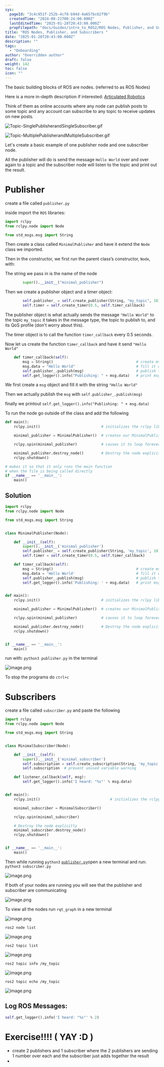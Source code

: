 ```yaml
---
sys:
  pageId: "3c4c951f-252b-4cf8-b94d-4a657bc62f9b"
  createdTime: "2024-08-21T00:24:00.000Z"
  lastEditedTime: "2025-01-28T20:43:00.000Z"
  propFilepath: "docs/Guides/intro_to_ROS2/ROS Nodes, Publisher, and Subscribers .md"
title: "ROS Nodes, Publisher, and Subscribers "
date: "2025-01-28T20:43:00.000Z"
description: ""
tags:
  - "Onboarding"
author: "Overridden author"
draft: false
weight: 142
toc: false
icon: ""
---
```


The basic building blocks of ROS are nodes. (referred to as ROS Nodes)

Here is a more in-depth description if interested: [Articulated Robotics](https://articulatedrobotics.xyz/tutorials/ready-for-ros/ros-overview#2-nodes)

Think of them as online accounts where any node can publish posts to some topic and any account can subscribe to any topic to receive updates on new posts.

![Topic-SinglePublisherandSingleSubscriber.gif](https://docs.ros.org/en/humble/_images/Topic-SinglePublisherandSingleSubscriber.gif)

![Topic-MultiplePublisherandMultipleSubscriber.gif](https://docs.ros.org/en/humble/_images/Topic-MultiplePublisherandMultipleSubscriber.gif)

Let's create a basic example of one publisher node and one subscriber node.

All the publisher will do is send the message `Hello World` over and over again to a topic and the subscriber node will listen to the topic and print out the result.

# Publisher

create a file called `publisher.py` 

inside import the `ROS` libraries:

```python
import rclpy
from rclpy.node import Node

from std_msgs.msg import String
```

Then create a class called `MinimalPublisher` and have it extend the `Node` class we imported.

Then in the constructor, we first run the parent class’s constructor, `Node`, with:

The string we pass in is the name of the node

```python
        super().__init__("minimal_publisher")
```

Then we create a publisher object and a timer object:

```python
        self.publisher_ = self.create_publisher(String, "my_topic", 10)
        self.timer = self.create_timer(0.5, self.timer_callback)
```

The publisher object is what actually sends the message `"Hello World"` to the topic `my_topic` it takes in the message type, the topic to publish to, and its QoS profile (don't worry about this).

The timer object is to call the function `timer_callback` every 0.5 seconds.

Now let us create the function `timer_callback` and have it send `"Hello World"`

```python
    def timer_callback(self):
        msg = String()                                      # create msg object
        msg.data = "Hello World"                            # fill it with data
        self.publisher_.publish(msg)                        # publish the message
        self.get_logger().info("Publishing: " + msg.data)   # print msg
```

We first create a `msg` object and fill it with the string `"Hello World"`

Then we actually publish the `msg` with `self.publisher_.publish(msg)`

finally we printout `self.get_logger().info("Publishing: " + msg.data)`

To run the node go outside of the class and add the following

```python
def main():
    rclpy.init()                            # initializes the rclpy library

    minimal_publisher = MinimalPublisher()  # creates our MinimalPublisher object

    rclpy.spin(minimal_publisher)           # causes it to loop forever

    minimal_publisher.destroy_node()        # Destroy the node explicitly
    rclpy.shutdown()

# makes it so that it only runs the main function
# when the file is being called directly
if __name__ == '__main__': 
    main()
```

## Solution

```python
import rclpy
from rclpy.node import Node

from std_msgs.msg import String


class MinimalPublisher(Node):

    def __init__(self):
        super().__init__('minimal_publisher')
        self.publisher_ = self.create_publisher(String, 'my_topic', 10)
        self.timer = self.create_timer(0.5, self.timer_callback)

    def timer_callback(self):
        msg = String()                                      # create msg object
        msg.data = 'Hello World'                            # fill it with data
        self.publisher_.publish(msg)                        # publish the message
        self.get_logger().info('Publishing: ' + msg.data)   # print msg


def main():
    rclpy.init()                            # initializes the rclpy library

    minimal_publisher = MinimalPublisher()  # creates our MinimalPublisher object

    rclpy.spin(minimal_publisher)           # causes it to loop forever

    minimal_publisher.destroy_node()        # Destroy the node explicitly
    rclpy.shutdown()


if __name__ == '__main__':
    main()
```

run with: `python3 publisher.py` in the terminal

![image.png](https://prod-files-secure.s3.us-west-2.amazonaws.com/d518164a-d88e-44d1-a4ee-3adb3bd8bce0/9214accb-ad5b-44f1-a31c-b3167c59138b/image.png?X-Amz-Algorithm=AWS4-HMAC-SHA256&X-Amz-Content-Sha256=UNSIGNED-PAYLOAD&X-Amz-Credential=ASIAZI2LB466Y3GRQJOW%2F20250214%2Fus-west-2%2Fs3%2Faws4_request&X-Amz-Date=20250214T150748Z&X-Amz-Expires=3600&X-Amz-Security-Token=IQoJb3JpZ2luX2VjEAUaCXVzLXdlc3QtMiJHMEUCIQDvq0ZkvPTcUb%2F2efa4BXLda1Iu1SG60IZo0Sap50%2Fu5gIgMUKXhosZaeCyD0RzqrXAJ3z55LToeYOhI7F7hpRfkJQq%2FwMILRAAGgw2Mzc0MjMxODM4MDUiDHVufaeApk0xb1WINCrcAwU8w3MIx5GZMUjp0u%2FAHPq3DrTf6dmssUtM0P2Jtpzv0FHW%2Fx4luuShm1L7%2FOsl8bYusX%2BAijBaJU7dYBF1KAm2lO6FMxDCA0DFxTHPF7YkPIuyWzC%2BeuQHIDejocLVMhahg2Vw8JuGxcShlaOGWhX1FbQizBN1uFlojx1d5T2aY0VJ0dezx6NuAUXz3Iktr2Q4zpKfe%2ByxoJdrvvRB0w88eYYOxXUz2s6mv8wBxo6tSBF%2FN2ORxeEvxqCTIwORZRMfCeCgM3xqwhbby5u9JkdoCMQ3LMBNf3yQHVBIqQMQTgreS8atHfOa6t0zzzZKpHPC%2B%2BZcZYOjJIcAgR%2FC%2FxLZJH%2F2pfDiPRiz%2Bo%2B4KXyVHlb%2FPXWZ1yKhJXQXvs7wugW5LfIvhFedXKP3oXOkJEqOj2O5CkfmH2x4BC0Blsn%2FOpwXifVCzqYCByq%2FyvIuYaLPK7kniaiFnZQfPuFKX4ooTi15lh4labeEZEhX7NGAMaPiRNIreRgYCQxi4I9yiBDaIOJlhP7rtvDA89Lc3At0BZO9RQ5g9MRM6Cy2Q8SqrJVSHCmV15N5R4K2%2FWSqLa%2FYNxKRbk4ehwQJIlAR1dNx09LAP%2BhkUF5xe8o2Qc5EwEig%2FPWZglWybIIkMNzqvL0GOqUB49Ns3ZXMYzxgn8Y0k1evu1o%2F9uTaYR22dXL4QJQhkd8kMl8O4bP4qfp%2FblmNvpn%2BCESHycWrv2PfCGplTAYgbW%2FkOVF12rICO2mb9dCsVbUSm9he%2FtQm7MllhrIidzv6jQA4Po9EtY4AV99fRvADKR45hGrTRcV8XAbYI3tUEtTId1PLVJLmC83nm6gVXOrrdthwCYwoganPrlmVYextC8zM20R%2F&X-Amz-Signature=52d5cf703b1cd7fcc7365edb56fcffe5ab0c33c23f012e18f3705067f703f384&X-Amz-SignedHeaders=host&x-id=GetObject)

To stop the programs do `ctrl+c`

# Subscribers

create a file called `subscriber.py` and paste the following

```python
import rclpy
from rclpy.node import Node

from std_msgs.msg import String


class MinimalSubscriber(Node):

    def __init__(self):
        super().__init__('minimal_subscriber')
        self.subscription = self.create_subscription(String, 'my_topic', self.listener_callback, 10)
        self.subscription  # prevent unused variable warning

    def listener_callback(self, msg):
        self.get_logger().info('I heard: "%s"' % msg.data)


def main():
    rclpy.init()                                # initializes the rclpy library

    minimal_subscriber = MinimalSubscriber()

    rclpy.spin(minimal_subscriber)

    # Destroy the node explicitly
    minimal_subscriber.destroy_node()
    rclpy.shutdown()


if __name__ == '__main__':
    main()
```

Then while running `python3` [`publisher.py`](http://publisher.py/)open a new terminal and run: `python3 subscriber.py` 

![image.png](https://prod-files-secure.s3.us-west-2.amazonaws.com/d518164a-d88e-44d1-a4ee-3adb3bd8bce0/611fccf2-c738-4dbd-94e9-98f209092866/image.png?X-Amz-Algorithm=AWS4-HMAC-SHA256&X-Amz-Content-Sha256=UNSIGNED-PAYLOAD&X-Amz-Credential=ASIAZI2LB466Y3GRQJOW%2F20250214%2Fus-west-2%2Fs3%2Faws4_request&X-Amz-Date=20250214T150748Z&X-Amz-Expires=3600&X-Amz-Security-Token=IQoJb3JpZ2luX2VjEAUaCXVzLXdlc3QtMiJHMEUCIQDvq0ZkvPTcUb%2F2efa4BXLda1Iu1SG60IZo0Sap50%2Fu5gIgMUKXhosZaeCyD0RzqrXAJ3z55LToeYOhI7F7hpRfkJQq%2FwMILRAAGgw2Mzc0MjMxODM4MDUiDHVufaeApk0xb1WINCrcAwU8w3MIx5GZMUjp0u%2FAHPq3DrTf6dmssUtM0P2Jtpzv0FHW%2Fx4luuShm1L7%2FOsl8bYusX%2BAijBaJU7dYBF1KAm2lO6FMxDCA0DFxTHPF7YkPIuyWzC%2BeuQHIDejocLVMhahg2Vw8JuGxcShlaOGWhX1FbQizBN1uFlojx1d5T2aY0VJ0dezx6NuAUXz3Iktr2Q4zpKfe%2ByxoJdrvvRB0w88eYYOxXUz2s6mv8wBxo6tSBF%2FN2ORxeEvxqCTIwORZRMfCeCgM3xqwhbby5u9JkdoCMQ3LMBNf3yQHVBIqQMQTgreS8atHfOa6t0zzzZKpHPC%2B%2BZcZYOjJIcAgR%2FC%2FxLZJH%2F2pfDiPRiz%2Bo%2B4KXyVHlb%2FPXWZ1yKhJXQXvs7wugW5LfIvhFedXKP3oXOkJEqOj2O5CkfmH2x4BC0Blsn%2FOpwXifVCzqYCByq%2FyvIuYaLPK7kniaiFnZQfPuFKX4ooTi15lh4labeEZEhX7NGAMaPiRNIreRgYCQxi4I9yiBDaIOJlhP7rtvDA89Lc3At0BZO9RQ5g9MRM6Cy2Q8SqrJVSHCmV15N5R4K2%2FWSqLa%2FYNxKRbk4ehwQJIlAR1dNx09LAP%2BhkUF5xe8o2Qc5EwEig%2FPWZglWybIIkMNzqvL0GOqUB49Ns3ZXMYzxgn8Y0k1evu1o%2F9uTaYR22dXL4QJQhkd8kMl8O4bP4qfp%2FblmNvpn%2BCESHycWrv2PfCGplTAYgbW%2FkOVF12rICO2mb9dCsVbUSm9he%2FtQm7MllhrIidzv6jQA4Po9EtY4AV99fRvADKR45hGrTRcV8XAbYI3tUEtTId1PLVJLmC83nm6gVXOrrdthwCYwoganPrlmVYextC8zM20R%2F&X-Amz-Signature=1b05e19e5b177c856ff73e837fd4c82fd8a48b912089eaba45966df28a138ede&X-Amz-SignedHeaders=host&x-id=GetObject)

If both of your nodes are running you will see that the publisher and subscriber are communicating

![image.png](https://prod-files-secure.s3.us-west-2.amazonaws.com/d518164a-d88e-44d1-a4ee-3adb3bd8bce0/eea428b5-1cf0-43bb-a30b-81cbaf6c5c78/image.png?X-Amz-Algorithm=AWS4-HMAC-SHA256&X-Amz-Content-Sha256=UNSIGNED-PAYLOAD&X-Amz-Credential=ASIAZI2LB466Y3GRQJOW%2F20250214%2Fus-west-2%2Fs3%2Faws4_request&X-Amz-Date=20250214T150748Z&X-Amz-Expires=3600&X-Amz-Security-Token=IQoJb3JpZ2luX2VjEAUaCXVzLXdlc3QtMiJHMEUCIQDvq0ZkvPTcUb%2F2efa4BXLda1Iu1SG60IZo0Sap50%2Fu5gIgMUKXhosZaeCyD0RzqrXAJ3z55LToeYOhI7F7hpRfkJQq%2FwMILRAAGgw2Mzc0MjMxODM4MDUiDHVufaeApk0xb1WINCrcAwU8w3MIx5GZMUjp0u%2FAHPq3DrTf6dmssUtM0P2Jtpzv0FHW%2Fx4luuShm1L7%2FOsl8bYusX%2BAijBaJU7dYBF1KAm2lO6FMxDCA0DFxTHPF7YkPIuyWzC%2BeuQHIDejocLVMhahg2Vw8JuGxcShlaOGWhX1FbQizBN1uFlojx1d5T2aY0VJ0dezx6NuAUXz3Iktr2Q4zpKfe%2ByxoJdrvvRB0w88eYYOxXUz2s6mv8wBxo6tSBF%2FN2ORxeEvxqCTIwORZRMfCeCgM3xqwhbby5u9JkdoCMQ3LMBNf3yQHVBIqQMQTgreS8atHfOa6t0zzzZKpHPC%2B%2BZcZYOjJIcAgR%2FC%2FxLZJH%2F2pfDiPRiz%2Bo%2B4KXyVHlb%2FPXWZ1yKhJXQXvs7wugW5LfIvhFedXKP3oXOkJEqOj2O5CkfmH2x4BC0Blsn%2FOpwXifVCzqYCByq%2FyvIuYaLPK7kniaiFnZQfPuFKX4ooTi15lh4labeEZEhX7NGAMaPiRNIreRgYCQxi4I9yiBDaIOJlhP7rtvDA89Lc3At0BZO9RQ5g9MRM6Cy2Q8SqrJVSHCmV15N5R4K2%2FWSqLa%2FYNxKRbk4ehwQJIlAR1dNx09LAP%2BhkUF5xe8o2Qc5EwEig%2FPWZglWybIIkMNzqvL0GOqUB49Ns3ZXMYzxgn8Y0k1evu1o%2F9uTaYR22dXL4QJQhkd8kMl8O4bP4qfp%2FblmNvpn%2BCESHycWrv2PfCGplTAYgbW%2FkOVF12rICO2mb9dCsVbUSm9he%2FtQm7MllhrIidzv6jQA4Po9EtY4AV99fRvADKR45hGrTRcV8XAbYI3tUEtTId1PLVJLmC83nm6gVXOrrdthwCYwoganPrlmVYextC8zM20R%2F&X-Amz-Signature=b24a98aad8ef4eefacbf22893b333e751a443d0a5ae89ce270516ceaf8fad41d&X-Amz-SignedHeaders=host&x-id=GetObject)

To view all the nodes run `rqt_graph` in a new terminal

![image.png](https://prod-files-secure.s3.us-west-2.amazonaws.com/d518164a-d88e-44d1-a4ee-3adb3bd8bce0/1d98e964-4318-4d62-b5c4-8c8f78368598/image.png?X-Amz-Algorithm=AWS4-HMAC-SHA256&X-Amz-Content-Sha256=UNSIGNED-PAYLOAD&X-Amz-Credential=ASIAZI2LB466Y3GRQJOW%2F20250214%2Fus-west-2%2Fs3%2Faws4_request&X-Amz-Date=20250214T150748Z&X-Amz-Expires=3600&X-Amz-Security-Token=IQoJb3JpZ2luX2VjEAUaCXVzLXdlc3QtMiJHMEUCIQDvq0ZkvPTcUb%2F2efa4BXLda1Iu1SG60IZo0Sap50%2Fu5gIgMUKXhosZaeCyD0RzqrXAJ3z55LToeYOhI7F7hpRfkJQq%2FwMILRAAGgw2Mzc0MjMxODM4MDUiDHVufaeApk0xb1WINCrcAwU8w3MIx5GZMUjp0u%2FAHPq3DrTf6dmssUtM0P2Jtpzv0FHW%2Fx4luuShm1L7%2FOsl8bYusX%2BAijBaJU7dYBF1KAm2lO6FMxDCA0DFxTHPF7YkPIuyWzC%2BeuQHIDejocLVMhahg2Vw8JuGxcShlaOGWhX1FbQizBN1uFlojx1d5T2aY0VJ0dezx6NuAUXz3Iktr2Q4zpKfe%2ByxoJdrvvRB0w88eYYOxXUz2s6mv8wBxo6tSBF%2FN2ORxeEvxqCTIwORZRMfCeCgM3xqwhbby5u9JkdoCMQ3LMBNf3yQHVBIqQMQTgreS8atHfOa6t0zzzZKpHPC%2B%2BZcZYOjJIcAgR%2FC%2FxLZJH%2F2pfDiPRiz%2Bo%2B4KXyVHlb%2FPXWZ1yKhJXQXvs7wugW5LfIvhFedXKP3oXOkJEqOj2O5CkfmH2x4BC0Blsn%2FOpwXifVCzqYCByq%2FyvIuYaLPK7kniaiFnZQfPuFKX4ooTi15lh4labeEZEhX7NGAMaPiRNIreRgYCQxi4I9yiBDaIOJlhP7rtvDA89Lc3At0BZO9RQ5g9MRM6Cy2Q8SqrJVSHCmV15N5R4K2%2FWSqLa%2FYNxKRbk4ehwQJIlAR1dNx09LAP%2BhkUF5xe8o2Qc5EwEig%2FPWZglWybIIkMNzqvL0GOqUB49Ns3ZXMYzxgn8Y0k1evu1o%2F9uTaYR22dXL4QJQhkd8kMl8O4bP4qfp%2FblmNvpn%2BCESHycWrv2PfCGplTAYgbW%2FkOVF12rICO2mb9dCsVbUSm9he%2FtQm7MllhrIidzv6jQA4Po9EtY4AV99fRvADKR45hGrTRcV8XAbYI3tUEtTId1PLVJLmC83nm6gVXOrrdthwCYwoganPrlmVYextC8zM20R%2F&X-Amz-Signature=daddf3a6b818079b7bb12c173393afaa7d5d15b899a7e3d176b5c06e364e1e3e&X-Amz-SignedHeaders=host&x-id=GetObject)

`ros2 node list`

![image.png](https://prod-files-secure.s3.us-west-2.amazonaws.com/d518164a-d88e-44d1-a4ee-3adb3bd8bce0/680ac8cf-e6d9-4164-9ece-5b9a6fccffee/image.png?X-Amz-Algorithm=AWS4-HMAC-SHA256&X-Amz-Content-Sha256=UNSIGNED-PAYLOAD&X-Amz-Credential=ASIAZI2LB466Y3GRQJOW%2F20250214%2Fus-west-2%2Fs3%2Faws4_request&X-Amz-Date=20250214T150748Z&X-Amz-Expires=3600&X-Amz-Security-Token=IQoJb3JpZ2luX2VjEAUaCXVzLXdlc3QtMiJHMEUCIQDvq0ZkvPTcUb%2F2efa4BXLda1Iu1SG60IZo0Sap50%2Fu5gIgMUKXhosZaeCyD0RzqrXAJ3z55LToeYOhI7F7hpRfkJQq%2FwMILRAAGgw2Mzc0MjMxODM4MDUiDHVufaeApk0xb1WINCrcAwU8w3MIx5GZMUjp0u%2FAHPq3DrTf6dmssUtM0P2Jtpzv0FHW%2Fx4luuShm1L7%2FOsl8bYusX%2BAijBaJU7dYBF1KAm2lO6FMxDCA0DFxTHPF7YkPIuyWzC%2BeuQHIDejocLVMhahg2Vw8JuGxcShlaOGWhX1FbQizBN1uFlojx1d5T2aY0VJ0dezx6NuAUXz3Iktr2Q4zpKfe%2ByxoJdrvvRB0w88eYYOxXUz2s6mv8wBxo6tSBF%2FN2ORxeEvxqCTIwORZRMfCeCgM3xqwhbby5u9JkdoCMQ3LMBNf3yQHVBIqQMQTgreS8atHfOa6t0zzzZKpHPC%2B%2BZcZYOjJIcAgR%2FC%2FxLZJH%2F2pfDiPRiz%2Bo%2B4KXyVHlb%2FPXWZ1yKhJXQXvs7wugW5LfIvhFedXKP3oXOkJEqOj2O5CkfmH2x4BC0Blsn%2FOpwXifVCzqYCByq%2FyvIuYaLPK7kniaiFnZQfPuFKX4ooTi15lh4labeEZEhX7NGAMaPiRNIreRgYCQxi4I9yiBDaIOJlhP7rtvDA89Lc3At0BZO9RQ5g9MRM6Cy2Q8SqrJVSHCmV15N5R4K2%2FWSqLa%2FYNxKRbk4ehwQJIlAR1dNx09LAP%2BhkUF5xe8o2Qc5EwEig%2FPWZglWybIIkMNzqvL0GOqUB49Ns3ZXMYzxgn8Y0k1evu1o%2F9uTaYR22dXL4QJQhkd8kMl8O4bP4qfp%2FblmNvpn%2BCESHycWrv2PfCGplTAYgbW%2FkOVF12rICO2mb9dCsVbUSm9he%2FtQm7MllhrIidzv6jQA4Po9EtY4AV99fRvADKR45hGrTRcV8XAbYI3tUEtTId1PLVJLmC83nm6gVXOrrdthwCYwoganPrlmVYextC8zM20R%2F&X-Amz-Signature=24350140fab51ba0799a2070239cb23f2214d7eb785b54c2b8ed11590e509b33&X-Amz-SignedHeaders=host&x-id=GetObject)

`ros2 topic list`

![image.png](https://prod-files-secure.s3.us-west-2.amazonaws.com/d518164a-d88e-44d1-a4ee-3adb3bd8bce0/eee2ebe1-27ef-4a4a-96fb-2ca54126fb29/image.png?X-Amz-Algorithm=AWS4-HMAC-SHA256&X-Amz-Content-Sha256=UNSIGNED-PAYLOAD&X-Amz-Credential=ASIAZI2LB466Y3GRQJOW%2F20250214%2Fus-west-2%2Fs3%2Faws4_request&X-Amz-Date=20250214T150748Z&X-Amz-Expires=3600&X-Amz-Security-Token=IQoJb3JpZ2luX2VjEAUaCXVzLXdlc3QtMiJHMEUCIQDvq0ZkvPTcUb%2F2efa4BXLda1Iu1SG60IZo0Sap50%2Fu5gIgMUKXhosZaeCyD0RzqrXAJ3z55LToeYOhI7F7hpRfkJQq%2FwMILRAAGgw2Mzc0MjMxODM4MDUiDHVufaeApk0xb1WINCrcAwU8w3MIx5GZMUjp0u%2FAHPq3DrTf6dmssUtM0P2Jtpzv0FHW%2Fx4luuShm1L7%2FOsl8bYusX%2BAijBaJU7dYBF1KAm2lO6FMxDCA0DFxTHPF7YkPIuyWzC%2BeuQHIDejocLVMhahg2Vw8JuGxcShlaOGWhX1FbQizBN1uFlojx1d5T2aY0VJ0dezx6NuAUXz3Iktr2Q4zpKfe%2ByxoJdrvvRB0w88eYYOxXUz2s6mv8wBxo6tSBF%2FN2ORxeEvxqCTIwORZRMfCeCgM3xqwhbby5u9JkdoCMQ3LMBNf3yQHVBIqQMQTgreS8atHfOa6t0zzzZKpHPC%2B%2BZcZYOjJIcAgR%2FC%2FxLZJH%2F2pfDiPRiz%2Bo%2B4KXyVHlb%2FPXWZ1yKhJXQXvs7wugW5LfIvhFedXKP3oXOkJEqOj2O5CkfmH2x4BC0Blsn%2FOpwXifVCzqYCByq%2FyvIuYaLPK7kniaiFnZQfPuFKX4ooTi15lh4labeEZEhX7NGAMaPiRNIreRgYCQxi4I9yiBDaIOJlhP7rtvDA89Lc3At0BZO9RQ5g9MRM6Cy2Q8SqrJVSHCmV15N5R4K2%2FWSqLa%2FYNxKRbk4ehwQJIlAR1dNx09LAP%2BhkUF5xe8o2Qc5EwEig%2FPWZglWybIIkMNzqvL0GOqUB49Ns3ZXMYzxgn8Y0k1evu1o%2F9uTaYR22dXL4QJQhkd8kMl8O4bP4qfp%2FblmNvpn%2BCESHycWrv2PfCGplTAYgbW%2FkOVF12rICO2mb9dCsVbUSm9he%2FtQm7MllhrIidzv6jQA4Po9EtY4AV99fRvADKR45hGrTRcV8XAbYI3tUEtTId1PLVJLmC83nm6gVXOrrdthwCYwoganPrlmVYextC8zM20R%2F&X-Amz-Signature=c0a0108758e9e63fca4a64a129a2dfe2d3e548c3a0492618158620bcc915f551&X-Amz-SignedHeaders=host&x-id=GetObject)

`ros2 topic info /my_topic`

![image.png](https://prod-files-secure.s3.us-west-2.amazonaws.com/d518164a-d88e-44d1-a4ee-3adb3bd8bce0/6288ef12-cb9e-406f-b9eb-65feed3a9011/image.png?X-Amz-Algorithm=AWS4-HMAC-SHA256&X-Amz-Content-Sha256=UNSIGNED-PAYLOAD&X-Amz-Credential=ASIAZI2LB466Y3GRQJOW%2F20250214%2Fus-west-2%2Fs3%2Faws4_request&X-Amz-Date=20250214T150748Z&X-Amz-Expires=3600&X-Amz-Security-Token=IQoJb3JpZ2luX2VjEAUaCXVzLXdlc3QtMiJHMEUCIQDvq0ZkvPTcUb%2F2efa4BXLda1Iu1SG60IZo0Sap50%2Fu5gIgMUKXhosZaeCyD0RzqrXAJ3z55LToeYOhI7F7hpRfkJQq%2FwMILRAAGgw2Mzc0MjMxODM4MDUiDHVufaeApk0xb1WINCrcAwU8w3MIx5GZMUjp0u%2FAHPq3DrTf6dmssUtM0P2Jtpzv0FHW%2Fx4luuShm1L7%2FOsl8bYusX%2BAijBaJU7dYBF1KAm2lO6FMxDCA0DFxTHPF7YkPIuyWzC%2BeuQHIDejocLVMhahg2Vw8JuGxcShlaOGWhX1FbQizBN1uFlojx1d5T2aY0VJ0dezx6NuAUXz3Iktr2Q4zpKfe%2ByxoJdrvvRB0w88eYYOxXUz2s6mv8wBxo6tSBF%2FN2ORxeEvxqCTIwORZRMfCeCgM3xqwhbby5u9JkdoCMQ3LMBNf3yQHVBIqQMQTgreS8atHfOa6t0zzzZKpHPC%2B%2BZcZYOjJIcAgR%2FC%2FxLZJH%2F2pfDiPRiz%2Bo%2B4KXyVHlb%2FPXWZ1yKhJXQXvs7wugW5LfIvhFedXKP3oXOkJEqOj2O5CkfmH2x4BC0Blsn%2FOpwXifVCzqYCByq%2FyvIuYaLPK7kniaiFnZQfPuFKX4ooTi15lh4labeEZEhX7NGAMaPiRNIreRgYCQxi4I9yiBDaIOJlhP7rtvDA89Lc3At0BZO9RQ5g9MRM6Cy2Q8SqrJVSHCmV15N5R4K2%2FWSqLa%2FYNxKRbk4ehwQJIlAR1dNx09LAP%2BhkUF5xe8o2Qc5EwEig%2FPWZglWybIIkMNzqvL0GOqUB49Ns3ZXMYzxgn8Y0k1evu1o%2F9uTaYR22dXL4QJQhkd8kMl8O4bP4qfp%2FblmNvpn%2BCESHycWrv2PfCGplTAYgbW%2FkOVF12rICO2mb9dCsVbUSm9he%2FtQm7MllhrIidzv6jQA4Po9EtY4AV99fRvADKR45hGrTRcV8XAbYI3tUEtTId1PLVJLmC83nm6gVXOrrdthwCYwoganPrlmVYextC8zM20R%2F&X-Amz-Signature=ba0ee25c63c0f4ac57e8f21a76c325f25e669d9d4918bbc27ac7eff9788b44d8&X-Amz-SignedHeaders=host&x-id=GetObject)

`ros2 topic echo /my_topic`

![image.png](https://prod-files-secure.s3.us-west-2.amazonaws.com/d518164a-d88e-44d1-a4ee-3adb3bd8bce0/0a6fcb4d-422d-4a6c-a803-749ef4adf2c6/image.png?X-Amz-Algorithm=AWS4-HMAC-SHA256&X-Amz-Content-Sha256=UNSIGNED-PAYLOAD&X-Amz-Credential=ASIAZI2LB466Y3GRQJOW%2F20250214%2Fus-west-2%2Fs3%2Faws4_request&X-Amz-Date=20250214T150748Z&X-Amz-Expires=3600&X-Amz-Security-Token=IQoJb3JpZ2luX2VjEAUaCXVzLXdlc3QtMiJHMEUCIQDvq0ZkvPTcUb%2F2efa4BXLda1Iu1SG60IZo0Sap50%2Fu5gIgMUKXhosZaeCyD0RzqrXAJ3z55LToeYOhI7F7hpRfkJQq%2FwMILRAAGgw2Mzc0MjMxODM4MDUiDHVufaeApk0xb1WINCrcAwU8w3MIx5GZMUjp0u%2FAHPq3DrTf6dmssUtM0P2Jtpzv0FHW%2Fx4luuShm1L7%2FOsl8bYusX%2BAijBaJU7dYBF1KAm2lO6FMxDCA0DFxTHPF7YkPIuyWzC%2BeuQHIDejocLVMhahg2Vw8JuGxcShlaOGWhX1FbQizBN1uFlojx1d5T2aY0VJ0dezx6NuAUXz3Iktr2Q4zpKfe%2ByxoJdrvvRB0w88eYYOxXUz2s6mv8wBxo6tSBF%2FN2ORxeEvxqCTIwORZRMfCeCgM3xqwhbby5u9JkdoCMQ3LMBNf3yQHVBIqQMQTgreS8atHfOa6t0zzzZKpHPC%2B%2BZcZYOjJIcAgR%2FC%2FxLZJH%2F2pfDiPRiz%2Bo%2B4KXyVHlb%2FPXWZ1yKhJXQXvs7wugW5LfIvhFedXKP3oXOkJEqOj2O5CkfmH2x4BC0Blsn%2FOpwXifVCzqYCByq%2FyvIuYaLPK7kniaiFnZQfPuFKX4ooTi15lh4labeEZEhX7NGAMaPiRNIreRgYCQxi4I9yiBDaIOJlhP7rtvDA89Lc3At0BZO9RQ5g9MRM6Cy2Q8SqrJVSHCmV15N5R4K2%2FWSqLa%2FYNxKRbk4ehwQJIlAR1dNx09LAP%2BhkUF5xe8o2Qc5EwEig%2FPWZglWybIIkMNzqvL0GOqUB49Ns3ZXMYzxgn8Y0k1evu1o%2F9uTaYR22dXL4QJQhkd8kMl8O4bP4qfp%2FblmNvpn%2BCESHycWrv2PfCGplTAYgbW%2FkOVF12rICO2mb9dCsVbUSm9he%2FtQm7MllhrIidzv6jQA4Po9EtY4AV99fRvADKR45hGrTRcV8XAbYI3tUEtTId1PLVJLmC83nm6gVXOrrdthwCYwoganPrlmVYextC8zM20R%2F&X-Amz-Signature=38cb2532e638387d2d28d71ac1be4f85d2f593687b5f1e6de26c973fdc1a0ca1&X-Amz-SignedHeaders=host&x-id=GetObject)

## Log ROS Messages:

```python
self.get_logger().info('I heard: "%s"' % 2)
```

# Exercise!!!! ( YAY :D )

- create 2 publishers and 1 subscriber where the 2 publishers are sending 1 number over each and the subscriber just adds together the result
- 
